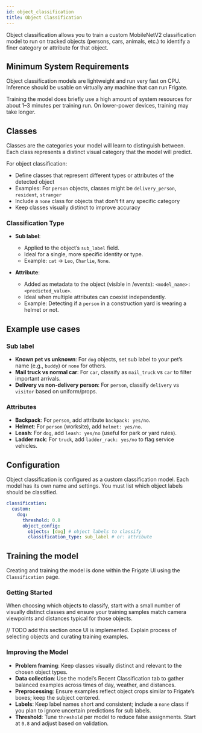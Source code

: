```yaml
---
id: object_classification
title: Object Classification
---
```


Object classification allows you to train a custom MobileNetV2 classification model to run on tracked objects (persons, cars, animals, etc.) to identify a finer category or attribute for that object.

## Minimum System Requirements

Object classification models are lightweight and run very fast on CPU. Inference should be usable on virtually any machine that can run Frigate.

Training the model does briefly use a high amount of system resources for about 1–3 minutes per training run. On lower-power devices, training may take longer.

## Classes

Classes are the categories your model will learn to distinguish between. Each class represents a distinct visual category that the model will predict.

For object classification:

- Define classes that represent different types or attributes of the detected object
- Examples: For `person` objects, classes might be `delivery_person`, `resident`, `stranger`
- Include a `none` class for objects that don't fit any specific category
- Keep classes visually distinct to improve accuracy

### Classification Type

- **Sub label**:

  - Applied to the object’s `sub_label` field.
  - Ideal for a single, more specific identity or type.
  - Example: `cat` → `Leo`, `Charlie`, `None`.

- **Attribute**:
  - Added as metadata to the object (visible in /events): `<model_name>: <predicted_value>`.
  - Ideal when multiple attributes can coexist independently.
  - Example: Detecting if a `person` in a construction yard is wearing a helmet or not.

## Example use cases

### Sub label

- **Known pet vs unknown**: For `dog` objects, set sub label to your pet’s name (e.g., `buddy`) or `none` for others.
- **Mail truck vs normal car**: For `car`, classify as `mail_truck` vs `car` to filter important arrivals.
- **Delivery vs non-delivery person**: For `person`, classify `delivery` vs `visitor` based on uniform/props.

### Attributes

- **Backpack**: For `person`, add attribute `backpack: yes/no`.
- **Helmet**: For `person` (worksite), add `helmet: yes/no`.
- **Leash**: For `dog`, add `leash: yes/no` (useful for park or yard rules).
- **Ladder rack**: For `truck`, add `ladder_rack: yes/no` to flag service vehicles.

## Configuration

Object classification is configured as a custom classification model. Each model has its own name and settings. You must list which object labels should be classified.

```yaml
classification:
  custom:
    dog:
      threshold: 0.8
      object_config:
        objects: [dog] # object labels to classify
        classification_type: sub_label # or: attribute
```

## Training the model

Creating and training the model is done within the Frigate UI using the `Classification` page.

### Getting Started

When choosing which objects to classify, start with a small number of visually distinct classes and ensure your training samples match camera viewpoints and distances typical for those objects.

// TODO add this section once UI is implemented. Explain process of selecting objects and curating training examples.

### Improving the Model

- **Problem framing**: Keep classes visually distinct and relevant to the chosen object types.
- **Data collection**: Use the model’s Recent Classification tab to gather balanced examples across times of day, weather, and distances.
- **Preprocessing**: Ensure examples reflect object crops similar to Frigate’s boxes; keep the subject centered.
- **Labels**: Keep label names short and consistent; include a `none` class if you plan to ignore uncertain predictions for sub labels.
- **Threshold**: Tune `threshold` per model to reduce false assignments. Start at `0.8` and adjust based on validation.
